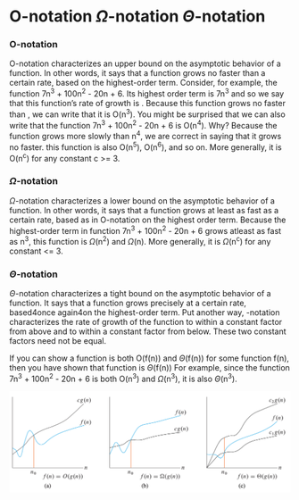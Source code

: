 # O-notation $\Omega$-notation $\Theta$-notation

### O-notation

O-notation characterizes an upper bound on the asymptotic behavior of a function. In other words, it says that a function grows no faster than a certain rate, based on the highest-order term. Consider, for example, the function 7n<sup>3</sup> + 100n<sup>2</sup> - 20n + 6. Its highest order term is 7n<sup>3</sup> and so we say that this function’s rate of growth is . Because this function grows no faster than , we can write that it is O(n<sup>3</sup>). You might be surprised that we can also write that the function 7n<sup>3</sup> + 100n<sup>2</sup> - 20n + 6 is O(n<sup>4</sup>). Why? Because the function grows more slowly than n<sup>4</sup>, we are correct in saying that it grows no faster. this function is also O(n<sup>5</sup>), O(n<sup>6</sup>), and so on. More generally, it is O(n<sup>c</sup>) for any constant c >= 3.

### $\Omega$-notation

$\Omega$-notation characterizes a lower bound on the asymptotic behavior of a function. In other words, it says that a function grows at least as fast as a certain rate, based as in O-notation on the highest order term. Because the highest-order term in function 7n<sup>3</sup> + 100n<sup>2</sup> - 20n + 6 grows atleast as fast as n<sup>3</sup>, this function is $\Omega$(n<sup>2</sup>) and $\Omega$(n). More generally, it is $\Omega$(n<sup>c</sup>) for any constant <= 3.

### $\Theta$-notation

$\Theta$-notation characterizes a tight bound on the asymptotic behavior of a function. It says that a function grows precisely at a certain rate, based4once again4on the highest-order term. Put another way, -notation characterizes the rate of growth of the function to within a constant factor from above and to within a constant factor from below. These two constant factors need not be equal.

If you can show a function is both O(f(n)) and $\Theta$(f(n)) for some function f(n), then you have shown that function is $\Theta$(f(n)) For example, since the function 7n<sup>3</sup> + 100n<sup>2</sup> - 20n + 6 is both O(n<sup>3</sup>) and $\Omega$(n<sup>3</sup>), it is also $\Theta$(n<sup>3</sup>).

![png](./s3/growthfn.png)